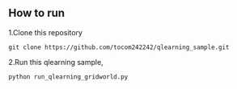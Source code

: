## How to run
1.Clone this repository

```
git clone https://github.com/tocom242242/qlearning_sample.git
```

2.Run this qlearning sample, 

```
python run_qlearning_gridworld.py
```
